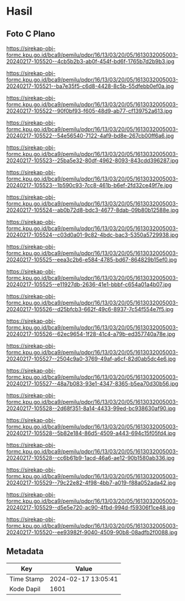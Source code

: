 # Hasil

## Foto C Plano

https://sirekap-obj-formc.kpu.go.id/bca9/pemilu/pdpr/16/13/03/20/05/1613032005003-20240217-105520--4cb5b2b3-ab0f-454f-bd6f-1765b7d2b9b3.jpg

https://sirekap-obj-formc.kpu.go.id/bca9/pemilu/pdpr/16/13/03/20/05/1613032005003-20240217-105521--ba7e35f5-c6d8-4428-8c5b-55dfebb0ef0a.jpg

https://sirekap-obj-formc.kpu.go.id/bca9/pemilu/pdpr/16/13/03/20/05/1613032005003-20240217-105522--90f0bf93-f605-48d9-ab77-cf139752a613.jpg

https://sirekap-obj-formc.kpu.go.id/bca9/pemilu/pdpr/16/13/03/20/05/1613032005003-20240217-105522--54e56540-7122-4af9-bd8e-267cb00ff6a6.jpg

https://sirekap-obj-formc.kpu.go.id/bca9/pemilu/pdpr/16/13/03/20/05/1613032005003-20240217-105523--25ba5e32-80df-4962-8093-843cdd396287.jpg

https://sirekap-obj-formc.kpu.go.id/bca9/pemilu/pdpr/16/13/03/20/05/1613032005003-20240217-105523--1b590c93-7cc8-461b-b6ef-2fd32ce49f7e.jpg

https://sirekap-obj-formc.kpu.go.id/bca9/pemilu/pdpr/16/13/03/20/05/1613032005003-20240217-105524--ab0b72d8-bdc3-4677-8dab-09b80b12588e.jpg

https://sirekap-obj-formc.kpu.go.id/bca9/pemilu/pdpr/16/13/03/20/05/1613032005003-20240217-105524--c03d0a01-9c82-4bdc-bac3-5350a5729938.jpg

https://sirekap-obj-formc.kpu.go.id/bca9/pemilu/pdpr/16/13/03/20/05/1613032005003-20240217-105525--eea3c2b6-e584-4785-bd67-864829b15ef0.jpg

https://sirekap-obj-formc.kpu.go.id/bca9/pemilu/pdpr/16/13/03/20/05/1613032005003-20240217-105525--e11927db-2636-41e1-bbbf-c654a01a4b07.jpg

https://sirekap-obj-formc.kpu.go.id/bca9/pemilu/pdpr/16/13/03/20/05/1613032005003-20240217-105526--d25bfcb3-662f-49c6-8937-7c54f554e7f5.jpg

https://sirekap-obj-formc.kpu.go.id/bca9/pemilu/pdpr/16/13/03/20/05/1613032005003-20240217-105526--62ec9654-1f28-41c4-a79b-ed357740a78e.jpg

https://sirekap-obj-formc.kpu.go.id/bca9/pemilu/pdpr/16/13/03/20/05/1613032005003-20240217-105527--2504c9a0-3769-49af-a6cf-82d0ab5dc4e6.jpg

https://sirekap-obj-formc.kpu.go.id/bca9/pemilu/pdpr/16/13/03/20/05/1613032005003-20240217-105527--48a7b083-93e1-4347-8365-b5ea70d30b56.jpg

https://sirekap-obj-formc.kpu.go.id/bca9/pemilu/pdpr/16/13/03/20/05/1613032005003-20240217-105528--2d68f351-8a14-4433-99ed-bc938630af90.jpg

https://sirekap-obj-formc.kpu.go.id/bca9/pemilu/pdpr/16/13/03/20/05/1613032005003-20240217-105528--5b82e184-86d5-4509-a443-694c15f05fd4.jpg

https://sirekap-obj-formc.kpu.go.id/bca9/pemilu/pdpr/16/13/03/20/05/1613032005003-20240217-105528--cc6b61b9-1acd-46a6-ae12-90b1580ab336.jpg

https://sirekap-obj-formc.kpu.go.id/bca9/pemilu/pdpr/16/13/03/20/05/1613032005003-20240217-105529--79c22e82-4f98-4bb7-a019-f88a052ada42.jpg

https://sirekap-obj-formc.kpu.go.id/bca9/pemilu/pdpr/16/13/03/20/05/1613032005003-20240217-105529--d5e5e720-ac90-4fbd-994d-f59306f1ce48.jpg

https://sirekap-obj-formc.kpu.go.id/bca9/pemilu/pdpr/16/13/03/20/05/1613032005003-20240217-105520--ee93982f-9040-4509-90b8-08adfb2f0088.jpg


## Metadata

| Key        | Value               |
| ---------- | ------------------- |
| Time Stamp | 2024-02-17 13:05:41 |
| Kode Dapil | 1601                |




